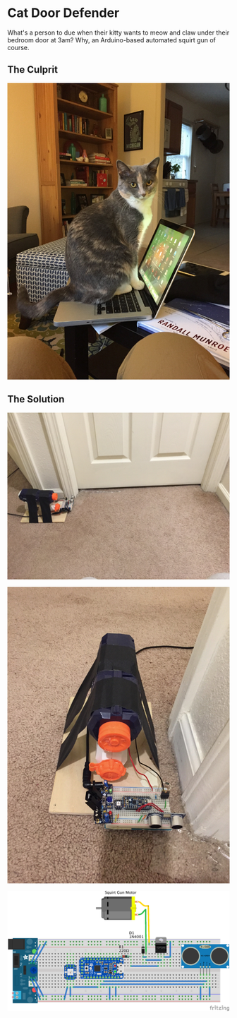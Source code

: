 # Cat Door Defender
What's a person to due when their kitty wants to meow and claw under their bedroom door at 3am? Why, an Arduino-based automated squirt gun of course.

## The Culprit
![alt text](https://github.com/stuthedew/Door_Defender/blob/master/Images/IMG_2578.jpg "You wanted to use this?")

## The Solution

![alt text](https://github.com/stuthedew/Door_Defender/blob/master/Images/IMG_3160.jpg "The Scene of the Crime")

![alt text](https://github.com/stuthedew/Door_Defender/blob/master/Images/IMG_3161.jpg "From the front")

![alt text](https://github.com/stuthedew/Door_Defender/blob/master/Images/Fritzing_bb.png "Fritzing Diagram")


